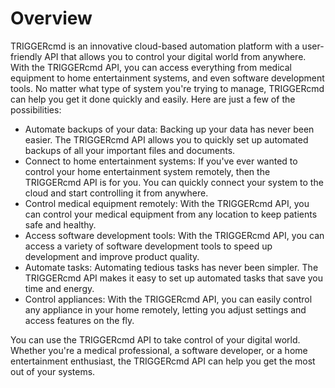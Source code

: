 # Overview

TRIGGERcmd is an innovative cloud-based automation platform with a
user-friendly API that allows you to control your digital world from anywhere.
With the TRIGGERcmd API, you can access everything from medical equipment to
home entertainment systems, and even software development tools. No matter what
type of system you're trying to manage, TRIGGERcmd can help you get it done
quickly and easily. Here are just a few of the possibilities:

- Automate backups of your data: Backing up your data has never been easier.
  The TRIGGERcmd API allows you to quickly set up automated backups of all your
  important files and documents.
- Connect to home entertainment systems: If you've ever wanted to control your
  home entertainment system remotely, then the TRIGGERcmd API is for you. You
  can quickly connect your system to the cloud and start controlling it from
  anywhere.
- Control medical equipment remotely: With the TRIGGERcmd API, you can control
  your medical equipment from any location to keep patients safe and healthy.
- Access software development tools: With the TRIGGERcmd API, you can access a
  variety of software development tools to speed up development and improve
  product quality.
- Automate tasks: Automating tedious tasks has never been simpler. The
  TRIGGERcmd API makes it easy to set up automated tasks that save you time and
  energy.
- Control appliances: With the TRIGGERcmd API, you can easily control any
  appliance in your home remotely, letting you adjust settings and access
  features on the fly.

You can use the TRIGGERcmd API to take control of your digital world. Whether
you're a medical professional, a software developer, or a home entertainment
enthusiast, the TRIGGERcmd API can help you get the most out of your systems.
